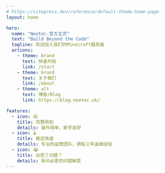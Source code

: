 ```yaml
---
# https://vitepress.dev/reference/default-theme-home-page
layout: home

hero:
  name: "Neotec.官方主页"
  text: "Build Beyond the Code"
  tagline: 欢迎加入我们的Minecraft服务器
  actions:
    - theme: brand
      text: 快速开始
      link: /start
    - theme: brand
      text: 关于我们
      link: /about
    - theme: alt
      text: 博客/Blog
      link: https://blog.neotec.uk/

features:
  - icon: 😃
    title: 完整周到
    details: 操作简单，新手友好
  - icon: ⌛️
    title: 稳定快速
    details: 专业的运营团队，拥有三年运维经验
  - icon: 😭
    title: 出现了问题？
    details: 有问必答的问题解答
---
```


